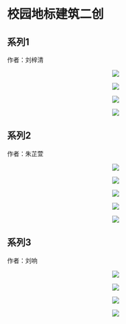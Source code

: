 # 校园地标建筑二创

## 系列1

作者：刘梓清

<p align='center'>
<img src='../images/地标1-刘梓清.jpg'>
</p>

<p align='center'>
<img src='../images/地标3-刘梓清.jpg'>
</p>

<p align='center'>
<img src='../images/地标2-刘梓清.jpg'>
</p>

<p align='center'>
<img src='../images/地标4-刘梓清.jpg'>
</p>

## 系列2

作者：朱芷萱

<p align='center'>
<img src='../images/地标1-朱芷萱.jpg'>
</p>

<p align='center'>
<img src='../images/地标2-朱芷萱.jpg'>
</p>

<p align='center'>
<img src='../images/地标5-朱芷萱.png'>
</p>

<p align='center'>
<img src='../images/地标4-朱芷萱.png'>
</p>

<p align='center'>
<img src='../images/地标3-朱芷萱.jpg'>
</p>

## 系列3

作者：刘响

<p align='center'>
<img src='../images/地标1-刘响.jpg'>
</p>

<p align='center'>
<img src='../images/地标2-刘响.jpg'>
</p>

<p align='center'>
<img src='../images/地标3-刘响.jpg'>
</p>

<p align='center'>
<img src='../images/地标4-刘响.jpg'>
</p>
